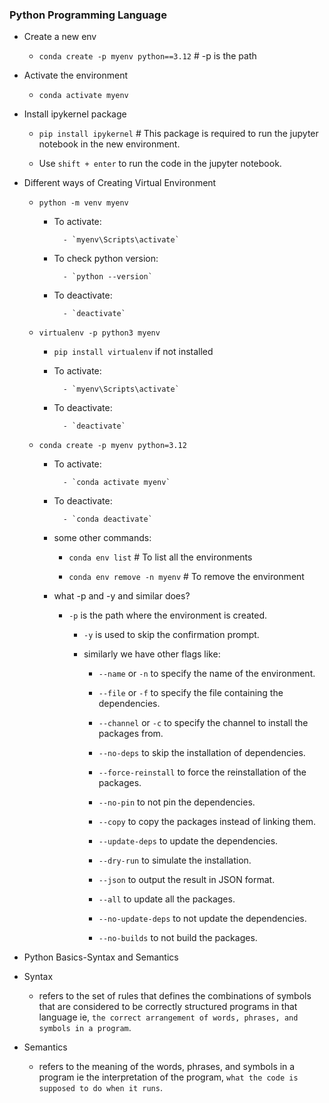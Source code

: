 ### Python Programming Language

- Create a new env

    - `conda create -p myenv python==3.12` # -p is the path

- Activate the environment
    
    - `conda activate myenv`

- Install ipykernel package

    - `pip install ipykernel` # This package is required to run the jupyter notebook in the new environment.


    - Use  `shift + enter` to run the code in the jupyter notebook.

- Different ways of Creating Virtual Environment

    - `python -m venv myenv`

        - To activate:
                
                - `myenv\Scripts\activate`
        
        - To check python version:
                
                - `python --version`

        - To deactivate:
                
                - `deactivate`
        

    - `virtualenv -p python3 myenv`

        - `pip install virtualenv` if not installed

        - To activate:
                
                - `myenv\Scripts\activate`
        
        - To deactivate:
                
                - `deactivate`

    - `conda create -p myenv python=3.12`

        - To activate:
                
                - `conda activate myenv`
        
        - To deactivate:
                
                - `conda deactivate`

        - some other commands:
                
            - `conda env list` # To list all the environments
            
            - `conda env remove -n myenv` # To remove the environment

        - what -p and -y and similar does?

          - `-p` is the path where the environment is created.

            - `-y` is used to skip the confirmation prompt.

            - similarly we have other flags like: 

                - `--name` or `-n` to specify the name of the environment.

                - `--file` or `-f` to specify the file containing the dependencies.

                - `--channel` or `-c` to specify the channel to install the packages from.

                - `--no-deps` to skip the installation of dependencies.

                - `--force-reinstall` to force the reinstallation of the packages.

                - `--no-pin` to not pin the dependencies.

                - `--copy` to copy the packages instead of linking them.

                - `--update-deps` to update the dependencies.

                - `--dry-run` to simulate the installation.

                - `--json` to output the result in JSON format.

                - `--all` to update all the packages.

                - `--no-update-deps` to not update the dependencies.

                - `--no-builds` to not build the packages.

- Python Basics-Syntax and Semantics

- Syntax

    - refers to the set of rules that defines the combinations of symbols that are considered to be correctly structured programs in that language ie, `the correct arrangement of words, phrases, and symbols in a program`.

- Semantics

    - refers to the meaning of the words, phrases, and symbols in a program ie the interpretation of the program, `what the code is supposed to do when it runs`.